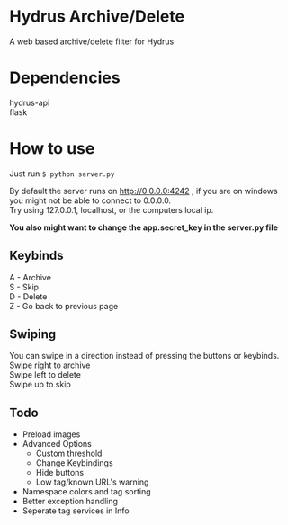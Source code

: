 # Hydrus Archive/Delete  
A web based archive/delete filter for Hydrus  

# Dependencies  
hydrus-api  
flask  

# How to use
Just run `$ python server.py`  

By default the server runs on http://0.0.0.0:4242 , if you are on windows you might not be able to connect to 0.0.0.0.  
Try using 127.0.0.1, localhost, or the computers local ip.  

**You also might want to change the app.secret_key in the server.py file**

## Keybinds  
A - Archive  
S - Skip  
D - Delete  
Z - Go back to previous page  

## Swiping  
You can swipe in a direction instead of pressing the buttons or keybinds.  
Swipe right to archive  
Swipe left to delete  
Swipe up to skip  

## Todo  
* Preload images  
* Advanced Options  
  * Custom threshold  
  * Change Keybindings  
  * Hide buttons  
  * Low tag/known URL's warning  
* Namespace colors and tag sorting  
* Better exception handling  
* Seperate tag services in Info  